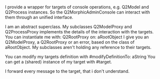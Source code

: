 I provide a wrapper for targets of console operations, e.g. Q2Model and Q2Process instances.
So the Q2MorphicAdminConsole can interact with them through an unified interface.

I am an abstract superclass. My subclasses Q2ModelProxy and Q2ProcessProxy implements
the details of the interaction with the targets. You can instantiate me with:
	Q2RootProxy on: aRootObject
I give you an Q2ModelProxy, a Q2RootProxy or an error, based on the class of aRootObject.
My subclasses aren't holding any reference to their targets.

You can modify my targets definition with #modifyDefinitionTo: aString
You can get a (shared) instance of my target with #target.

I forward every message to the target, that i don't understand.